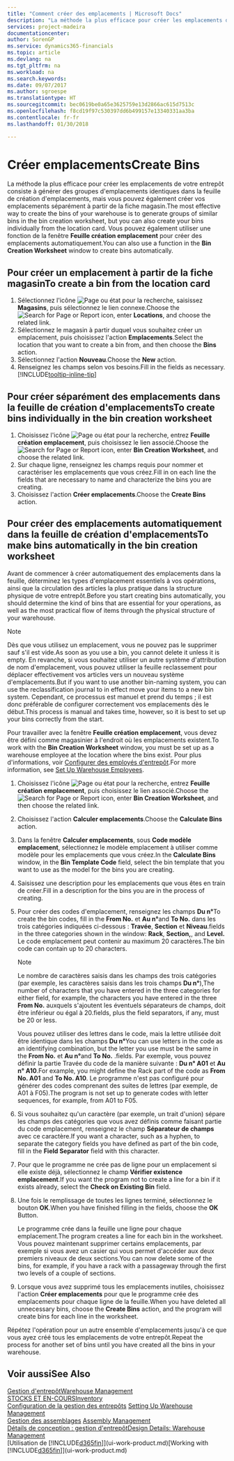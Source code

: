 ```yaml
---
title: "Comment créer des emplacements | Microsoft Docs"
description: "La méthode la plus efficace pour créer les emplacements de votre entrepôt consiste à générer des groupes d'emplacements identiques dans la feuille de création d'emplacements, mais vous pouvez également créer vos emplacements séparément."
services: project-madeira
documentationcenter: 
author: SorenGP
ms.service: dynamics365-financials
ms.topic: article
ms.devlang: na
ms.tgt_pltfrm: na
ms.workload: na
ms.search.keywords: 
ms.date: 09/07/2017
ms.author: sgroespe
ms.translationtype: HT
ms.sourcegitcommit: bec0619be0a65e3625759e13d2866ac615d7513c
ms.openlocfilehash: f8cd19f97c530397dd6b499157e13340331aa3ba
ms.contentlocale: fr-fr
ms.lasthandoff: 01/30/2018

---
```

# <a name="create-bins"></a><span data-ttu-id="36b30-103">Créer emplacements</span><span class="sxs-lookup"><span data-stu-id="36b30-103">Create Bins</span></span>
<span data-ttu-id="36b30-104">La méthode la plus efficace pour créer les emplacements de votre entrepôt consiste à générer des groupes d'emplacements identiques dans la feuille de création d'emplacements, mais vous pouvez également créer vos emplacements séparément à partir de la fiche magasin.</span><span class="sxs-lookup"><span data-stu-id="36b30-104">The most effective way to create the bins of your warehouse is to generate groups of similar bins in the bin creation worksheet, but you can also create your bins individually from the location card.</span></span> <span data-ttu-id="36b30-105">Vous pouvez également utiliser une fonction de la fenêtre **Feuille création emplacement** pour créer des emplacements automatiquement.</span><span class="sxs-lookup"><span data-stu-id="36b30-105">You can also use a function in the **Bin Creation Worksheet** window to create bins automatically.</span></span>  

## <a name="to-create-a-bin-from-the-location-card"></a><span data-ttu-id="36b30-106">Pour créer un emplacement à partir de la fiche magasin</span><span class="sxs-lookup"><span data-stu-id="36b30-106">To create a bin from the location card</span></span>  
1.  <span data-ttu-id="36b30-107">Sélectionnez l'icône ![Page ou état pour la recherche](media/ui-search/search_small.png "Page ou état pour la recherche"), saisissez **Magasins**, puis sélectionnez le lien connexe.</span><span class="sxs-lookup"><span data-stu-id="36b30-107">Choose the ![Search for Page or Report](media/ui-search/search_small.png "Search for Page or Report icon") icon, enter **Locations**, and choose the related link.</span></span>  
2.  <span data-ttu-id="36b30-108">Sélectionnez le magasin à partir duquel vous souhaitez créer un emplacement, puis choisissez l'action **Emplacements**.</span><span class="sxs-lookup"><span data-stu-id="36b30-108">Select the location that you want to create a bin from, and then choose the **Bins** action.</span></span>  
3. <span data-ttu-id="36b30-109">Sélectionnez l'action **Nouveau**.</span><span class="sxs-lookup"><span data-stu-id="36b30-109">Choose the **New** action.</span></span>
4. <span data-ttu-id="36b30-110">Renseignez les champs selon vos besoins.</span><span class="sxs-lookup"><span data-stu-id="36b30-110">Fill in the fields as necessary.</span></span> [!INCLUDE[tooltip-inline-tip](includes/tooltip-inline-tip_md.md)]  

## <a name="to-create-bins-individually-in-the-bin-creation-worksheet"></a><span data-ttu-id="36b30-111">Pour créer séparément des emplacements dans la feuille de création d'emplacements</span><span class="sxs-lookup"><span data-stu-id="36b30-111">To create bins individually in the bin creation worksheet</span></span>  
1.  <span data-ttu-id="36b30-112">Choisissez l'icône ![Page ou état pour la recherche](media/ui-search/search_small.png "Page ou état pour la recherche"), entrez **Feuille création emplacement**, puis choisissez le lien associé.</span><span class="sxs-lookup"><span data-stu-id="36b30-112">Choose the ![Search for Page or Report](media/ui-search/search_small.png "Search for Page or Report icon") icon, enter **Bin Creation Worksheet**, and choose the related link.</span></span>  
2.  <span data-ttu-id="36b30-113">Sur chaque ligne, renseignez les champs requis pour nommer et caractériser les emplacements que vous créez.</span><span class="sxs-lookup"><span data-stu-id="36b30-113">Fill in on each line the fields that are necessary to name and characterize the bins you are creating.</span></span>  
3.  <span data-ttu-id="36b30-114">Choisissez l'action **Créer emplacements**.</span><span class="sxs-lookup"><span data-stu-id="36b30-114">Choose the **Create Bins** action.</span></span>  

## <a name="to-make-bins-automatically-in-the-bin-creation-worksheet"></a><span data-ttu-id="36b30-115">Pour créer des emplacements automatiquement dans la feuille de création d'emplacements</span><span class="sxs-lookup"><span data-stu-id="36b30-115">To make bins automatically in the bin creation worksheet</span></span>  
<span data-ttu-id="36b30-116">Avant de commencer à créer automatiquement des emplacements dans la feuille, déterminez les types d'emplacement essentiels à vos opérations, ainsi que la circulation des articles la plus pratique dans la structure physique de votre entrepôt.</span><span class="sxs-lookup"><span data-stu-id="36b30-116">Before you start creating bins automatically, you should determine the kind of bins that are essential for your operations, as well as the most practical flow of items through the physical structure of your warehouse.</span></span>  

> [!NOTE]  
>  <span data-ttu-id="36b30-117">Dès que vous utilisez un emplacement, vous ne pouvez pas le supprimer sauf s'il est vide.</span><span class="sxs-lookup"><span data-stu-id="36b30-117">As soon as you use a bin, you cannot delete it unless it is empty.</span></span> <span data-ttu-id="36b30-118">En revanche, si vous souhaitez utiliser un autre système d'attribution de nom d'emplacement, vous pouvez utiliser la feuille reclassement pour déplacer effectivement vos articles vers un nouveau système d'emplacements.</span><span class="sxs-lookup"><span data-stu-id="36b30-118">But if you want to use another bin-naming system, you can use the reclassification journal to in effect move your items to a new bin system.</span></span> <span data-ttu-id="36b30-119">Cependant, ce processus est manuel et prend du temps ; il est donc préférable de configurer correctement vos emplacements dès le début.</span><span class="sxs-lookup"><span data-stu-id="36b30-119">This process is manual and takes time, however, so it is best to set up your bins correctly from the start.</span></span>  

<span data-ttu-id="36b30-120">Pour travailler avec la fenêtre **Feuille création emplacement**, vous devez être défini comme magasinier à l'endroit où les emplacements existent.</span><span class="sxs-lookup"><span data-stu-id="36b30-120">To work with the **Bin Creation Worksheet** window, you must be set up as a warehouse employee at the location where the bins exist.</span></span> <span data-ttu-id="36b30-121">Pour plus d'informations, voir [Configurer des employés d'entrepôt](warehouse-how-to-set-up-warehouse-employees.md).</span><span class="sxs-lookup"><span data-stu-id="36b30-121">For more information, see [Set Up Warehouse Employees](warehouse-how-to-set-up-warehouse-employees.md).</span></span>    

1.  <span data-ttu-id="36b30-122">Choisissez l'icône ![Page ou état pour la recherche](media/ui-search/search_small.png "Page ou état pour la recherche"), entrez **Feuille création emplacement**, puis choisissez le lien associé.</span><span class="sxs-lookup"><span data-stu-id="36b30-122">Choose the ![Search for Page or Report](media/ui-search/search_small.png "Search for Page or Report icon") icon, enter **Bin Creation Worksheet**, and then choose the related link.</span></span>  
2.  <span data-ttu-id="36b30-123">Choisissez l'action **Calculer emplacements**.</span><span class="sxs-lookup"><span data-stu-id="36b30-123">Choose the **Calculate Bins** action.</span></span>
3. <span data-ttu-id="36b30-124">Dans la fenêtre **Calculer emplacements**, sous **Code modèle emplacement**, sélectionnez le modèle emplacement à utiliser comme modèle pour les emplacements que vous créez.</span><span class="sxs-lookup"><span data-stu-id="36b30-124">In the **Calculate Bins** window, in the **Bin Template Code** field, select the bin template that you want to use as the model for the bins you are creating.</span></span>
4.  <span data-ttu-id="36b30-125">Saisissez une description pour les emplacements que vous êtes en train de créer.</span><span class="sxs-lookup"><span data-stu-id="36b30-125">Fill in a description for the bins you are in the process of creating.</span></span>  
5.  <span data-ttu-id="36b30-126">Pour créer des codes d'emplacement, renseignez les champs **Du n°**</span><span class="sxs-lookup"><span data-stu-id="36b30-126">To create the bin codes, fill in the **From No.**</span></span> <span data-ttu-id="36b30-127">et **Au n°**</span><span class="sxs-lookup"><span data-stu-id="36b30-127">and **To No.**</span></span> <span data-ttu-id="36b30-128">dans les trois catégories indiquées ci\-dessous : **Travée**, **Section** et **Niveau**.</span><span class="sxs-lookup"><span data-stu-id="36b30-128">fields in the three categories shown in the window: **Rack**, **Section,**, and **Level.**</span></span> <span data-ttu-id="36b30-129">Le code emplacement peut contenir au maximum 20 caractères.</span><span class="sxs-lookup"><span data-stu-id="36b30-129">The bin code can contain up to 20 characters.</span></span>  

    > [!NOTE]  
    >  <span data-ttu-id="36b30-130">Le nombre de caractères saisis dans les champs des trois catégories \(par exemple, les caractères saisis dans les trois champs **Du n°**\),</span><span class="sxs-lookup"><span data-stu-id="36b30-130">The number of characters that you have entered in the three categories for either field, for example, the characters you have entered in the three **From No.**</span></span> <span data-ttu-id="36b30-131">auxquels s'ajoutent les éventuels séparateurs de champs, doit être inférieur ou égal à 20.</span><span class="sxs-lookup"><span data-stu-id="36b30-131">fields, plus the field separators, if any, must be 20 or less.</span></span>  

     <span data-ttu-id="36b30-132">Vous pouvez utiliser des lettres dans le code, mais la lettre utilisée doit être identique dans les champs **Du n°**</span><span class="sxs-lookup"><span data-stu-id="36b30-132">You can use letters in the code as an identifying combination, but the letter you use must be the same in the **From No.**</span></span> <span data-ttu-id="36b30-133">et **Au n°**</span><span class="sxs-lookup"><span data-stu-id="36b30-133">and **To No.**</span></span> <span data-ttu-id="36b30-134">.</span><span class="sxs-lookup"><span data-stu-id="36b30-134">fields.</span></span> <span data-ttu-id="36b30-135">Par exemple, vous pouvez définir la partie Travée du code de la manière suivante : **Du n° A01** et **Au n° A10**.</span><span class="sxs-lookup"><span data-stu-id="36b30-135">For example, you might define the Rack part of the code as **From No. A01** and **To No. A10**.</span></span> <span data-ttu-id="36b30-136">Le programme n'est pas configuré pour générer des codes comprenant des suites de lettres (par exemple, de A01 à F05).</span><span class="sxs-lookup"><span data-stu-id="36b30-136">The program is not set up to generate codes with letter sequences, for example, from A01 to F05.</span></span>  

6.  <span data-ttu-id="36b30-137">Si vous souhaitez qu'un caractère (par exemple, un trait d'union) sépare les champs des catégories que vous avez définis comme faisant partie du code emplacement, renseignez le champ **Séparateur de champs** avec ce caractère.</span><span class="sxs-lookup"><span data-stu-id="36b30-137">If you want a character, such as a hyphen, to separate the category fields you have defined as part of the bin code, fill in the **Field Separator** field with this character.</span></span>  
7.  <span data-ttu-id="36b30-138">Pour que le programme ne crée pas de ligne pour un emplacement si elle existe déjà, sélectionnez le champ **Vérifier existence emplacement**.</span><span class="sxs-lookup"><span data-stu-id="36b30-138">If you want the program not to create a line for a bin if it exists already, select the **Check on Existing Bin** field.</span></span>  
8. <span data-ttu-id="36b30-139">Une fois le remplissage de toutes les lignes terminé, sélectionnez le bouton **OK**.</span><span class="sxs-lookup"><span data-stu-id="36b30-139">When you have finished filling in the fields, choose the **OK** Button.</span></span>

    <span data-ttu-id="36b30-140">Le programme crée dans la feuille une ligne pour chaque emplacement.</span><span class="sxs-lookup"><span data-stu-id="36b30-140">The program creates a line for each bin in the worksheet.</span></span> <span data-ttu-id="36b30-141">Vous pouvez maintenant supprimer certains emplacements, par exemple si vous avez un casier qui vous permet d'accéder aux deux premiers niveaux de deux sections.</span><span class="sxs-lookup"><span data-stu-id="36b30-141">You can now delete some of the bins, for example, if you have a rack with a passageway through the first two levels of a couple of sections.</span></span>  

9. <span data-ttu-id="36b30-142">Lorsque vous avez supprimé tous les emplacements inutiles, choisissez l'action **Créer emplacements** pour que le programme crée des emplacements pour chaque ligne de la feuille.</span><span class="sxs-lookup"><span data-stu-id="36b30-142">When you have deleted all unnecessary bins, choose the **Create Bins** action, and the program will create bins for each line in the worksheet.</span></span>  

<span data-ttu-id="36b30-143">Répétez l'opération pour un autre ensemble d'emplacements jusqu'à ce que vous ayez créé tous les emplacements de votre entrepôt.</span><span class="sxs-lookup"><span data-stu-id="36b30-143">Repeat the process for another set of bins until you have created all the bins in your warehouse.</span></span>  

## <a name="see-also"></a><span data-ttu-id="36b30-144">Voir aussi</span><span class="sxs-lookup"><span data-stu-id="36b30-144">See Also</span></span>  
[<span data-ttu-id="36b30-145">Gestion d'entrepôt</span><span class="sxs-lookup"><span data-stu-id="36b30-145">Warehouse Management</span></span>](warehouse-manage-warehouse.md)  
[<span data-ttu-id="36b30-146">STOCKS ET EN-COURS</span><span class="sxs-lookup"><span data-stu-id="36b30-146">Inventory</span></span>](inventory-manage-inventory.md)  
<span data-ttu-id="36b30-147">[Configuration de la gestion des entrepôts](warehouse-setup-warehouse.md)   </span><span class="sxs-lookup"><span data-stu-id="36b30-147">[Setting Up Warehouse Management](warehouse-setup-warehouse.md)   </span></span>  
<span data-ttu-id="36b30-148">[Gestion des assemblages](assembly-assemble-items.md)  </span><span class="sxs-lookup"><span data-stu-id="36b30-148">[Assembly Management](assembly-assemble-items.md)  </span></span>  
[<span data-ttu-id="36b30-149">Détails de conception : gestion d'entrepôt</span><span class="sxs-lookup"><span data-stu-id="36b30-149">Design Details: Warehouse Management</span></span>](design-details-warehouse-management.md)  
<span data-ttu-id="36b30-150">[Utilisation de [!INCLUDE[d365fin](includes/d365fin_md.md)]](ui-work-product.md)</span><span class="sxs-lookup"><span data-stu-id="36b30-150">[Working with [!INCLUDE[d365fin](includes/d365fin_md.md)]](ui-work-product.md)</span></span>

